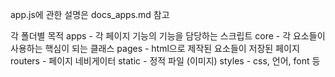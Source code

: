app.js에 관한 설명은 docs_apps.md 참고

각 폴더별 목적
apps - 각 페이지 기능의 기능을 담당하는 스크립트
core - 각 요소들이 사용하는 핵심이 되는 클래스
pages - html으로 제작된 요소들이 저장된 페이지
routers - 페이지 네비게이터
static - 정적 파일 (이미지)
styles - css, 언어, font 등
